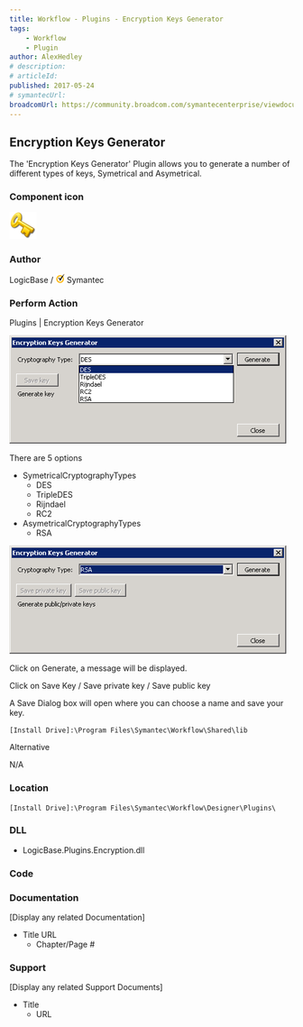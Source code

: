 ```yaml
---
title: Workflow - Plugins - Encryption Keys Generator
tags:
    - Workflow
    - Plugin
author: AlexHedley
# description: 
# articleId: 
published: 2017-05-24
# symantecUrl:
broadcomUrl: https://community.broadcom.com/symantecenterprise/viewdocument/workflow-plugins-encryption-key?CommunityKey=04ead5e9-3643-4118-b853-afa5a58710c6&tab=librarydocuments
---
```


## Encryption Keys Generator
  
The 'Encryption Keys Generator' Plugin allows you to generate a number of different types of keys, Symetrical and Asymetrical.
  
### Component icon
  
![key1](images\key1.png)
  
### Author
  
LogicBase / ![Symantec](images\Symantec.png) Symantec

### Perform Action
  
Plugins | Encryption Keys Generator
  
![Workflow-Plugins-EncryptionKeysGenerator](images\Workflow-Plugins-EncryptionKeysGenerator.png)
  
There are 5 options
  
- SymetricalCryptographyTypes
    - DES
    - TripleDES
    - Rijndael
    - RC2
- AsymetricalCryptographyTypes
    - RSA

![Workflow-Plugins-EncryptionKeysGenerator-RSA](images\Workflow-Plugins-EncryptionKeysGenerator-RSA.png)
  
Click on Generate, a message will be displayed.
  
Click on Save Key / Save private key / Save public key
  
A Save Dialog box will open where you can choose a name and save your key.

    [Install Drive]:\Program Files\Symantec\Workflow\Shared\lib

Alternative
  
N/A

### Location

    [Install Drive]:\Program Files\Symantec\Workflow\Designer\Plugins\

### DLL

- LogicBase.Plugins.Encryption.dll

### Code

### Documentation
  
[Display any related Documentation]

- Title URL
    - Chapter/Page #

### Support
  
[Display any related Support Documents]

- Title
    - URL
